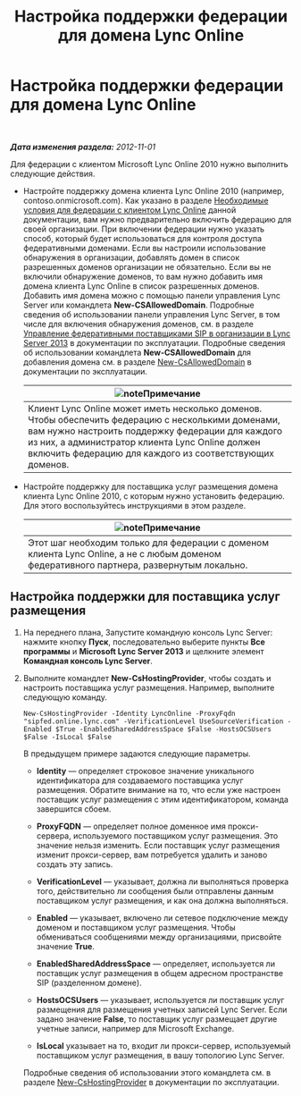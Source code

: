 ﻿---
title: Настройка поддержки федерации для домена Lync Online
TOCTitle: Настройка поддержки федерации для домена Lync Online
ms:assetid: 19d5d5be-cd7f-47b8-b6c5-651a3191def7
ms:mtpsurl: https://technet.microsoft.com/ru-ru/library/Hh202166(v=OCS.15)
ms:contentKeyID: 49309094
ms.date: 05/19/2016
mtps_version: v=OCS.15
ms.translationtype: HT
---

# Настройка поддержки федерации для домена Lync Online

 

_**Дата изменения раздела:** 2012-11-01_

Для федерации с клиентом Microsoft Lync Online 2010 нужно выполнить следующие действия.

  - Настройте поддержку домена клиента Lync Online 2010 (например, contoso.onmicrosoft.com). Как указано в разделе [Необходимые условия для федерации с клиентом Lync Online](lync-server-2013-prerequisites-for-federating-with-a-lync-online-customer.md) данной документации, вам нужно предварительно включить федерацию для своей организации. При включении федерации нужно указать способ, который будет использоваться для контроля доступа федеративными доменами. Если вы настроили использование обнаружения в организации, добавлять домен в список разрешенных доменов организации не обязательно. Если вы не включили обнаружение доменов, то вам нужно добавить имя домена клиента Lync Online в список разрешенных доменов. Добавить имя домена можно с помощью панели управления Lync Server или командлета **New-CSAllowedDomain**. Подробные сведения об использовании панели управления Lync Server, в том числе для включения обнаружения доменов, см. в разделе [Управление федеративными поставщиками SIP в организации в Lync Server 2013](lync-server-2013-manage-sip-federated-providers-for-your-organization.md) в документации по эксплуатации. Подробные сведения об использовании командлета **New-CSAllowedDomain** для добавления домена см. в разделе [New-CsAllowedDomain](https://docs.microsoft.com/en-us/powershell/module/skype/New-CsAllowedDomain) в документации по эксплуатации.
    
    <table>
    <thead>
    <tr class="header">
    <th><img src="images/Gg398412.note(OCS.15).gif" title="note" alt="note" />Примечание</th>
    </tr>
    </thead>
    <tbody>
    <tr class="odd">
    <td>Клиент Lync Online может иметь несколько доменов. Чтобы обеспечить федерацию с несколькими доменами, вам нужно настроить поддержку федерации для каждого из них, а администратор клиента Lync Online должен включить федерацию для каждого из соответствующих доменов.</td>
    </tr>
    </tbody>
    </table>


  - Настройте поддержку для поставщика услуг размещения домена клиента Lync Online 2010, с которым нужно установить федерацию. Для этого воспользуйтесь инструкциями в этом разделе.
    
    <table>
    <thead>
    <tr class="header">
    <th><img src="images/Gg398412.note(OCS.15).gif" title="note" alt="note" />Примечание</th>
    </tr>
    </thead>
    <tbody>
    <tr class="odd">
    <td>Этот шаг необходим только для федерации с доменом клиента Lync Online, а не с любым доменом федеративного партнера, развернутым локально.</td>
    </tr>
    </tbody>
    </table>


## Настройка поддержки для поставщика услуг размещения

1.  На переднего плана, Запустите командную консоль Lync Server: нажмите кнопку **Пуск**, последовательно выберите пункты **Все программы** и **Microsoft Lync Server 2013** и щелкните элемент **Командная консоль Lync Server**.

2.  Выполните командлет **New-CsHostingProvider**, чтобы создать и настроить поставщика услуг размещения. Например, выполните следующую команду.
    
        New-CsHostingProvider -Identity LyncOnline -ProxyFqdn "sipfed.online.lync.com" -VerificationLevel UseSourceVerification -Enabled $True -EnabledSharedAddressSpace $False -HostsOCSUsers $False -IsLocal $False
    
    В предыдущем примере задаются следующие параметры.
    
      - **Identity** — определяет строковое значение уникального идентификатора для создаваемого поставщика услуг размещения. Обратите внимание на то, что если уже настроен поставщик услуг размещения с этим идентификатором, команда завершится сбоем.
    
      - **ProxyFQDN** — определяет полное доменное имя прокси-сервера, используемого поставщиком услуг размещения. Это значение нельзя изменить. Если поставщик услуг размещения изменит прокси-сервер, вам потребуется удалить и заново создать эту запись.
    
      - **VerificationLevel** — указывает, должна ли выполняться проверка того, действительно ли сообщения были отправлены данным поставщиком услуг размещения, и как она должна выполняться.
    
      - **Enabled** — указывает, включено ли сетевое подключение между доменом и поставщиком услуг размещения. Чтобы обмениваться сообщениями между организациями, присвойте значение **True**.
    
      - **EnabledSharedAddressSpace** — определяет, используется ли поставщик услуг размещения в общем адресном пространстве SIP (разделенном домене).
    
      - **HostsOCSUsers** — указывает, используется ли поставщик услуг размещения для размещения учетных записей Lync Server. Если задано значение **False**, то поставщик услуг размещает другие учетные записи, например для Microsoft Exchange.
    
      - **IsLocal** указывает на то, входит ли прокси-сервер, используемый поставщиком услуг размещения, в вашу топологию Lync Server.
    
    Подробные сведения об использовании этого командлета см. в разделе [New-CsHostingProvider](new-cshostingprovider.md) в документации по эксплуатации.

